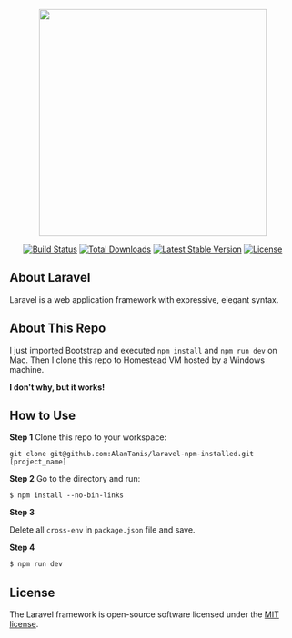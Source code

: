 <p align="center"><img src="https://res.cloudinary.com/dtfbvvkyp/image/upload/v1566331377/laravel-logolockup-cmyk-red.svg" width="400"></p>

<p align="center">
<a href="https://travis-ci.org/laravel/framework"><img src="https://travis-ci.org/laravel/framework.svg" alt="Build Status"></a>
<a href="https://packagist.org/packages/laravel/framework"><img src="https://poser.pugx.org/laravel/framework/d/total.svg" alt="Total Downloads"></a>
<a href="https://packagist.org/packages/laravel/framework"><img src="https://poser.pugx.org/laravel/framework/v/stable.svg" alt="Latest Stable Version"></a>
<a href="https://packagist.org/packages/laravel/framework"><img src="https://poser.pugx.org/laravel/framework/license.svg" alt="License"></a>
</p>

## About Laravel

Laravel is a web application framework with expressive, elegant syntax. 

## About This Repo

I just imported Bootstrap and executed `npm install` and `npm run dev` on Mac. Then I clone this repo to Homestead VM hosted by a Windows machine.

**I don't why, but it works!**

## How to Use
**Step 1**
Clone this repo to your workspace:
```
git clone git@github.com:AlanTanis/laravel-npm-installed.git [project_name]
```
**Step 2**
Go to the directory and run:
```
$ npm install --no-bin-links
```

**Step 3**

Delete all `cross-env` in `package.json` file and save.

**Step 4**

```bash
$ npm run dev
```

## License

The Laravel framework is open-source software licensed under the [MIT license](https://opensource.org/licenses/MIT).
